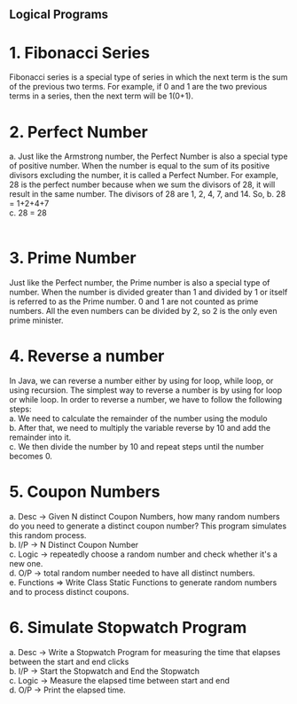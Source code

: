 
## Logical Programs<br>

# 1. Fibonacci Series<br>
Fibonacci series is a special type of series in which the next term is the sum of the
previous two terms. For example, if 0 and 1 are the two previous terms in a series, then
the next term will be 1(0+1).<br>

# 2. Perfect Number<br>
a. Just like the Armstrong number, the Perfect Number is also a special type of
positive number. When the number is equal to the sum of its positive divisors
excluding the number, it is called a Perfect Number. For example, 28 is the perfect
number because when we sum the divisors of 28, it will result in the same number.
The divisors of 28 are 1, 2, 4, 7, and 14. So,
b. 28 = 1+2+4+7<br>
c. 28 = 28<br><br>

# 3. Prime Number<br>
Just like the Perfect number, the Prime number is also a special type of number. When
the number is divided greater than 1 and divided by 1 or itself is referred to as the Prime
number. 0 and 1 are not counted as prime numbers. All the even numbers can be
divided by 2, so 2 is the only even prime minister.<br>

# 4. Reverse a number<br>
In Java, we can reverse a number either by using for loop, while loop, or using recursion.
The simplest way to reverse a number is by using for loop or while loop. In order to
reverse a number, we have to follow the following steps:<br>
a. We need to calculate the remainder of the number using the modulo<br>
b. After that, we need to multiply the variable reverse by 10 and add the remainder into
it.<br>
c. We then divide the number by 10 and repeat steps until the number becomes 0.<br>


# 5. Coupon Numbers<br>
a. Desc -> Given N distinct Coupon Numbers, how many random numbers do you
need to generate a distinct coupon number? This program simulates this random
process.<br>
b. I/P -> N Distinct Coupon Number<br>
c. Logic -> repeatedly choose a random number and check whether it's a new one.<br>
d. O/P -> total random number needed to have all distinct numbers.<br>
e. Functions => Write Class Static Functions to generate random numbers and to
process distinct coupons.<br>

# 6. Simulate Stopwatch Program<br>
a. Desc -> Write a Stopwatch Program for measuring the time that elapses between
the start and end clicks<br>
b. I/P -> Start the Stopwatch and End the Stopwatch<br>
c. Logic -> Measure the elapsed time between start and end<br>
d. O/P -> Print the elapsed time.<br>
